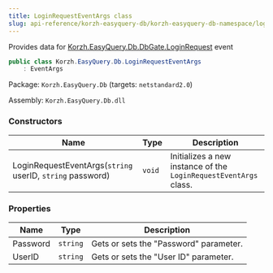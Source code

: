 ```yaml
---
title: LoginRequestEventArgs class
slug: api-reference/korzh-easyquery-db/korzh-easyquery-db-namespace/loginrequesteventargs-class
---
```


Provides data for [Korzh.EasyQuery.Db.DbGate.LoginRequest](//easyquery/docs/api-reference/korzh-easyquery-db/korzh-easyquery-db-namespace/dbgate-class) event
```csharp
public class Korzh.EasyQuery.Db.LoginRequestEventArgs
    : EventArgs

```
Package: `Korzh.EasyQuery.Db` (targets: `netstandard2.0`)

Assembly: `Korzh.EasyQuery.Db.dll`

### Constructors

| Name | Type | Description | 
| --- | --- | --- | 
| LoginRequestEventArgs(`string` userID, `string` password) | `void` | Initializes a new instance of the `LoginRequestEventArgs` class. | 


### Properties

| Name | Type | Description | 
| --- | --- | --- | 
| Password | `string` | Gets or sets the "Password" parameter. | 
| UserID | `string` | Gets or sets the "User ID" parameter. |